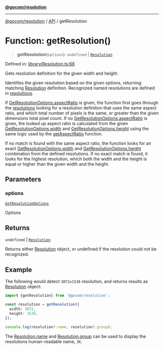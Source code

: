 [**@gocom/resolution**](../README.md)

***

[@gocom/resolution](../README.md) / [API](../Public/API.md) / getResolution

# Function: getResolution()

> **getResolution**(`options`): `undefined` \| [`Resolution`](../Types/API.Resolution.md)

Defined in: [library/Resolution.ts:68](https://github.com/gocom/resolution/blob/13851e8fe8c51823fc6a2553ed3b103afc1e8885/src/library/Resolution.ts#L68)

Gets resolution definition for the given width and height.

Identifies the given resolution based on the given options, returning matching [Resolution](../Types/API.Resolution.md)
definition. Recognized named resolutions are defined in [resolutions](../Internal/Private.resolutions.md).

If [GetResolutionOptions.aspectRatio](../Options/API.GetResolutionOptions.md#aspectratio) is given, the function first goes through the [resolutions](../Internal/Private.resolutions.md)
looking for a resolution definition that uses the same aspect ratio, and which total number of pixels is the same, or
greater than the given dimensions total pixel count. If no [GetResolutionOptions.aspectRatio](../Options/API.GetResolutionOptions.md#aspectratio) is given, the
looked up aspect ratio is calculated from the given [GetResolutionOptions.width](../Options/API.GetResolutionOptions.md#width) and
[GetResolutionOptions.height](../Options/API.GetResolutionOptions.md#height) using the same logic used by the [getAspectRatio](API.getAspectRatio.md) function.

If no match is found with the same aspect ratio, the function looks for an exact
[GetResolutionOptions.width](../Options/API.GetResolutionOptions.md#width) and [GetResolutionOptions.height](../Options/API.GetResolutionOptions.md#height) combination from the defined resolutions.
If no exact match is found, it looks for the highest resolution, which both the width and
the height is equal or higher than the given width and the height.

## Parameters

### options

[`GetResolutionOptions`](../Options/API.GetResolutionOptions.md)

Options

## Returns

`undefined` \| [`Resolution`](../Types/API.Resolution.md)

Returns either [Resolution](../Types/API.Resolution.md) object, or undefined if the resolution could not
be recognized.

## Example

The following would detect `3072x1536` resolution, and returns results as [Resolution](../Types/API.Resolution.md) object:
```ts
import {getResolution} from '@gocom/resolution';

const resolution = getResolution({
  width: 3072,
  height: 1536,
});

console.log(resolution?.name, resolution?.group);
```
The [Resolution.name](../Types/API.Resolution.md#name) and [Resolution.group](../Types/API.Resolution.md#group) can be used to display the resolutions human-readable
name, `3K`.
